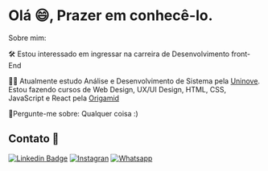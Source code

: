 <!--

### Hi there 👋

**LeoDKVT/LeoDKVT** is a ✨ _special_ ✨ repository because its `README.md` (this file) appears on your GitHub profile.

Here are some ideas to get you started:

- 🔭 I’m currently working on ...

- 🌱 I’m currently learning ...
- 👯 I’m looking to collaborate on ...
- 🤔 I’m looking for help with ...
- 💬 Ask me about ...
- 📫 How to reach me: ...
- 😄 Pronouns: ...
- ⚡ Fun fact: ...
-->


# Olá 😄, Prazer em conhecê-lo.


Sobre mim:

🛠 Estou interessado em ingressar na carreira de Desenvolvimento front-End

‍👨‍🎓 Atualmente estudo Análise e Desenvolvimento de Sistema pela [Uninove](https://www.uninove.br/cursos/ead/ead/tecnologia-analise-desenvolvimento-de-sistemas-ead/). Estou fazendo cursos de Web Design, UX/UI Design, HTML, CSS, JavaScript e React pela [Origamid](https://www.origamid.com/)

💬Pergunte-me sobre: Qualquer coisa :)


## Contato :iphone:

[![Linkedin Badge](https://img.shields.io/badge/-LinkedIn-blue?style=for-the-badge&logo=Linkedin&logoColor=white&link=https:///www.linkedin.com/in/josé-leonardo-172828192/)](https:///www.linkedin.com/in/josé-leonardo-172828192/)
[![Instagran](https://img.shields.io/badge/instagram-%23E44057?logo=instagram&logoColor=white&style=for-the-badge&link=https://www.instagram.com/leo_dejankovty/)](https://www.instagram.com/leo_dejankovty)
[![Whatsapp](https://img.shields.io/badge/whatsapp-darkgreen?logo=whatsapp&logoColor=white&style=for-the-badge&link=https://api.whatsapp.com/send?phone=5511939275748/)](https://api.whatsapp.com/send?phone=5511939275748)

